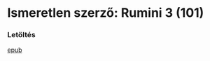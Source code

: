 # <a name="id_1425">Ismeretlen szerző: Rumini 3 (101)</a>
### Letöltés
[epub](https://github.com/BercziSandor/calibre_lib/raw/main/Ismeretlen%20szerzo/Rumini%203%20%281425%29/Rumini%203%20-%20Ismeretlen%20szerzo.epub)


